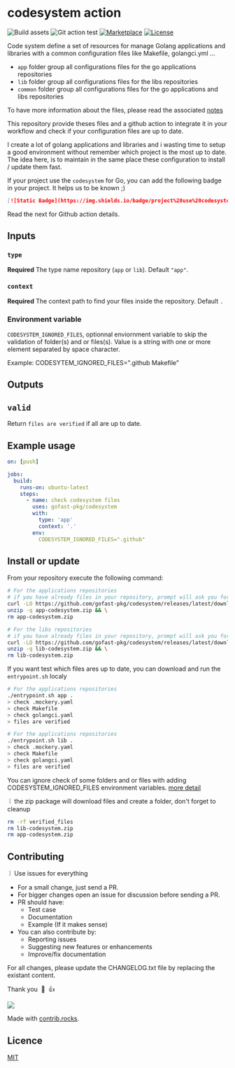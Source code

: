 # codesystem action

![Build assets](https://github.com/gofast-pkg/codesystem/actions/workflows/bundle-asset.yml/badge.svg)
![Git action test](https://github.com/gofast-pkg/codesystem/actions/workflows/test-gitaction.yml/badge.svg)
[![Marketplace](https://img.shields.io/badge/git%20action-marketplace-informational?style=flat-square)](https://github.com/marketplace/actions/codesystem-checker)
[![License](http://img.shields.io/badge/license-mit-blue.svg?style=flat-square)](https://raw.githubusercontent.com/gofast-pkg/codesystem/blob/main/LICENSE)

Code system define a set of resources for manage Golang applications and libraries with a common configuration files like Makefile, golangci.yml ...

- `app` folder group all configurations files for the go applications repositories
- `lib` folder group all configurations files for the libs repositories
- `common` folder group all configurations files for the go applications and libs repositories

To have more information about the files, please read the associated [notes](https://github.com/gofast-pkg/codesystem/tree/main/CODESYSTEM.md)

This repository provide theses files and a github action to integrate it in your workflow and check if your configuration files are up to date.

I create a lot of golang applications and libraries and i wasting time to setup a good environment without remember which project is the most up to date. The idea here, is to maintain in the same place these configuration to install / update them fast.

If your project use the `codesystem` for Go, you can add the following badge in your project. It helps us to be known ;)

``` Markdown
[![Static Badge](https://img.shields.io/badge/project%20use%20codesystem-green?link=https%3A%2F%2Fgithub.com%2Fgofast-pkg%2Fcodesystem)](https://github.com/gofast-pkg/codesystem)
```

Read the next for Github action details.

## Inputs

### `type`

**Required** The type name repository (`app` or `lib`). Default `"app"`.

### `context`

**Required** The context path to find your files inside the repository. Default `.`

### Environment variable

`CODESYSTEM_IGNORED_FILES`, optionnal enviornment variable to skip the validation of folder(s) and or files(s). Value is a string with one or more element separated by space character.

Example: CODESYTEM_IGNORED_FILES=".github Makefile"

## Outputs

## `valid`

Return `files are verified` if all are up to date.

## Example usage

``` yaml
on: [push]

jobs:
  build:
    runs-on: ubuntu-latest
    steps:
      - name: check codesystem files
        uses: gofast-pkg/codesystem
        with:
          type: 'app'
          context: '.'
        env:
          CODESYSTEM_IGNORED_FILES=".github"
```

## Install or update

From your repository execute the following command:

``` bash
# For the applications repositories
# if you have already files in your repository, prompt will ask you for replacing
curl -LO https://github.com/gofast-pkg/codesystem/releases/latest/download/app-codesystem.zip && \
unzip -q app-codesystem.zip && \
rm app-codesystem.zip
```

``` bash
# For the libs repositories
# if you have already files in your repository, prompt will ask you for replacing
curl -LO https://github.com/gofast-pkg/codesystem/releases/latest/download/lib-codesystem.zip && \
unzip -q lib-codesystem.zip && \
rm lib-codesystem.zip
```

If you want test which files ares up to date, you can download and run the `entrypoint.sh` localy

``` bash
# For the applications repositories
./entrypoint.sh app .
> check .mockery.yaml
> check Makefile
> check golangci.yaml
> files are verified
```

``` bash
# For the applications repositories
./entrypoint.sh lib .
> check .mockery.yaml
> check Makefile
> check golangci.yaml
> files are verified
```

You can ignore check of some folders and or files with adding CODESYSTEM_IGNORED_FILES environment variables. [more detail](#environment-variable)

&nbsp;:grey_exclamation:&nbsp; the zip package will download files and create a folder, don't forget to cleanup

``` bash
rm -rf verified_files
rm lib-codesystem.zip
rm app-codesystem.zip
```

## Contributing

&nbsp;:grey_exclamation:&nbsp; Use issues for everything

- For a small change, just send a PR.
- For bigger changes open an issue for discussion before sending a PR.
- PR should have:
  - Test case
  - Documentation
  - Example (If it makes sense)
- You can also contribute by:
  - Reporting issues
  - Suggesting new features or enhancements
  - Improve/fix documentation

For all changes, please update the CHANGELOG.txt file by replacing the existant content.

Thank you &nbsp;:pray:&nbsp;&nbsp;:+1:&nbsp;

<a href="https://github.com/gofast-pkg/codesystem/graphs/contributors">
  <img src="https://contrib.rocks/image?repo=gofast-pkg/codesystem">
</a>

Made with [contrib.rocks](https://contrib.rocks).

## Licence

[MIT](https://github.com/gofast-pkg/codesystem/blob/main/LICENSE)